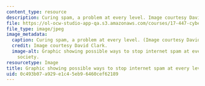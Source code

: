```yaml
---
content_type: resource
description: Curing spam, a problem at every level. Image courtesy David Clark.
file: https://ol-ocw-studio-app-qa.s3.amazonaws.com/courses/17-447-cyberpolitics-in-international-relations-theory-methods-policy-fall-2011/0c493b07a929e1c45eb96460cef62189_17-447f11.jpg
file_type: image/jpeg
image_metadata:
  caption: Curing spam, a problem at every level. (Image courtesy David Clark.)
  credit: Image courtesy David Clark.
  image-alt: Graphic showing possible ways to stop internet spam at every level of
    society.
resourcetype: Image
title: Graphic showing possible ways to stop internet spam at every level of society
uid: 0c493b07-a929-e1c4-5eb9-6460cef62189
---
```

